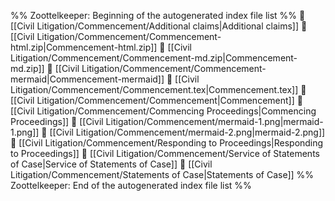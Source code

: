 %% Zoottelkeeper: Beginning of the autogenerated index file list  %%
📄 [[Civil Litigation/Commencement/Additional claims|Additional claims]]
📄 [[Civil Litigation/Commencement/Commencement-html.zip|Commencement-html.zip]]
📄 [[Civil Litigation/Commencement/Commencement-md.zip|Commencement-md.zip]]
📄 [[Civil Litigation/Commencement/Commencement-mermaid|Commencement-mermaid]]
📄 [[Civil Litigation/Commencement/Commencement.tex|Commencement.tex]]
📄 [[Civil Litigation/Commencement/Commencement|Commencement]]
📄 [[Civil Litigation/Commencement/Commencing Proceedings|Commencing Proceedings]]
📄 [[Civil Litigation/Commencement/mermaid-1.png|mermaid-1.png]]
📄 [[Civil Litigation/Commencement/mermaid-2.png|mermaid-2.png]]
📄 [[Civil Litigation/Commencement/Responding to Proceedings|Responding to Proceedings]]
📄 [[Civil Litigation/Commencement/Service of Statements of Case|Service of Statements of Case]]
📄 [[Civil Litigation/Commencement/Statements of Case|Statements of Case]]
%% Zoottelkeeper: End of the autogenerated index file list  %%
